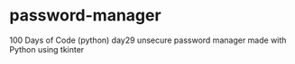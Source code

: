 # password-manager
100 Days of Code (python) day29 unsecure password manager made with Python using tkinter
